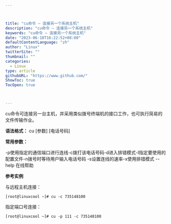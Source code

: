 ```yaml
---



title: "cu命令 – 连接另一个系统主机"
description: "cu命令 – 连接另一个系统主机"
keywords: "cu命令 – 连接另一个系统主机"
date: "2023-06-18T16:22:52+08:00"
defaultContentLanguage: "zh"
author: "Linux"
twitterSite: ""
thumbnail: ""
categories:
  - Linux
type: article
githubURL: "https://www.github.com/"
ShowToc: true
TocOpen: true



---
```


cu命令可连接另一台主机，并采用类似拨号终端机的接口工作，也可执行简易的文件传输作业。

**语法格式：** cu [参数] [电话号码]

**常用参数：**

-p使用指定的通信端口进行连线-c拨打该电话号码-d进入排错模式-I指定要使用的配置文件-n拨号时等待用户输入电话号码 -s设置连线的速率-x使用排错模式 --help 在线帮助

**参考实例**

与远程主机连接：

```
[root@linuxcool ~]# cu -c 735148100
```

指定端口号连接：

```
[root@linuxcool ~]# cu -p 111 -c 735148100
```